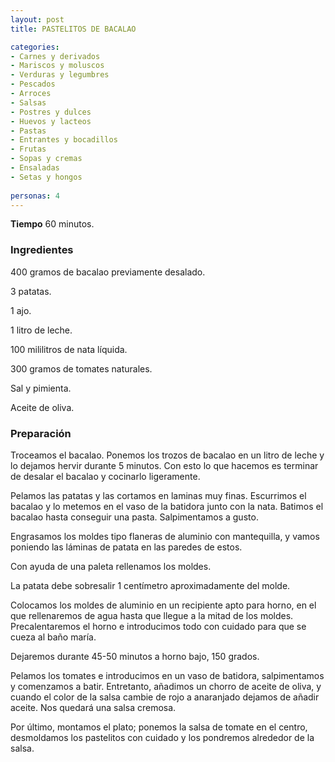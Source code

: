 ```yaml
---
layout: post
title: PASTELITOS DE BACALAO

categories:
- Carnes y derivados
- Mariscos y moluscos
- Verduras y legumbres
- Pescados
- Arroces
- Salsas
- Postres y dulces
- Huevos y lacteos
- Pastas
- Entrantes y bocadillos
- Frutas
- Sopas y cremas
- Ensaladas
- Setas y hongos
 
personas: 4 
---
```

<b>Tiempo</b> 60 minutos.

<h3>Ingredientes</h3>
400 gramos de bacalao previamente desalado.

3 patatas.

1 ajo.

1 litro de leche.

100 mililitros de nata líquida.

300 gramos de tomates naturales.

Sal y pimienta.

Aceite de oliva.

<h3>Preparación</h3>
Troceamos el bacalao. Ponemos los trozos de bacalao en un litro de leche y lo dejamos hervir durante 5 minutos. Con esto lo que hacemos es terminar de desalar el bacalao y cocinarlo ligeramente.

Pelamos las patatas y las cortamos en laminas muy finas. Escurrimos el bacalao y lo metemos en el vaso de la batidora junto con la nata. Batimos el bacalao hasta conseguir una pasta. Salpimentamos a gusto.

Engrasamos los moldes tipo flaneras de aluminio con mantequilla, y vamos poniendo las láminas de patata en las paredes de estos.

Con ayuda de una paleta rellenamos los moldes.

La patata debe sobresalir 1 centímetro aproximadamente del molde.

Colocamos los moldes de aluminio en un recipiente apto para horno, en el que rellenaremos de agua hasta que llegue a la mitad de los moldes. Precalentaremos el horno e introducimos todo con cuidado para que se cueza al baño maría.

Dejaremos durante 45-50 minutos a horno bajo, 150 grados.

Pelamos los tomates e introducimos en un vaso de batidora, salpimentamos y comenzamos a batir. Entretanto, añadimos un chorro de aceite de oliva, y cuando el color de la salsa cambie de rojo a anaranjado dejamos de añadir aceite. Nos quedará una salsa cremosa.

Por último, montamos el plato; ponemos la salsa de tomate en el centro, desmoldamos los pastelitos con cuidado y los pondremos alrededor de la salsa.

